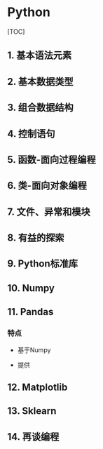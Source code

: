# Python

[TOC]

## 1. 基本语法元素



## 2. 基本数据类型

## 3. 组合数据结构

## 4. 控制语句

## 5. 函数-面向过程编程

## 6. 类-面向对象编程

## 7. 文件、异常和模块

## 8. 有益的探索

## 9. Python标准库

## 10. Numpy

## 11. Pandas

### 特点

- 基于Numpy

- 提供

## 12. Matplotlib

## 13. Sklearn

## 14. 再谈编程